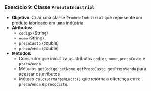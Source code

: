 ### Exercício 9: Classe `ProdutoIndustrial`

- **Objetivo:** Criar uma classe `ProdutoIndustrial` que represente um produto fabricado em uma indústria.
- **Atributos:**
  - `codigo` (String)
  - `nome` (String)
  - `precoCusto` (double)
  - `precoVenda` (double)
- **Métodos:**
  - Construtor que inicializa os atributos `codigo`, `nome`, `precoCusto` e `precoVenda`.
  - Métodos `getCodigo`, `getNome`, `getPrecoCusto`, `getPrecoVenda` para acessar os atributos.
  - Método `calcularMargemLucro()` que retorna a diferença entre `precoVenda` e `precoCusto`.

